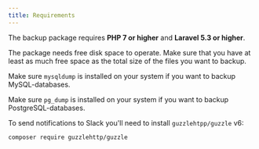 ```yaml
---
title: Requirements
---
```


The backup package requires **PHP 7 or higher** and **Laravel 5.3 or higher**.

The package needs free disk space to operate. Make sure that you have at least as much free space as the total size of the files you want to backup.

Make sure `mysqldump` is installed on your system if you want to backup MySQL-databases.

Make sure `pg_dump` is installed on your system if you want to backup PostgreSQL-databases.

To send notifications to Slack you'll need to install `guzzlehtpp/guzzle` v6:

```bash
composer require guzzlehttp/guzzle
```
